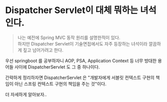 # Dispatcher Servlet이 대체 뭐하는 녀석인다.
> 나는 예전에 Spring MVC 동작 원리를 설명한적이 있다.  
> 하지만 Dispatcher Servlet이 기술면접에서도 자주 등장하는 녀석이라 깔끔하게 짚고 넘어가려고 한다.

우선 springboot 를 공부하자니 AOP, PSA, Application Context 등 너무 방대한 용어들 사이에 DispatcherServlet 도 그 중 하나이다.

간략하게 정리하자면 DispatcherServlet 은 "개발자에게 서블릿 컨텍스트 구현의 책임이 아닌 스프링 컨텍스트 구현의 책임을 주는 것"이다.

더 자세하게 알아보자..